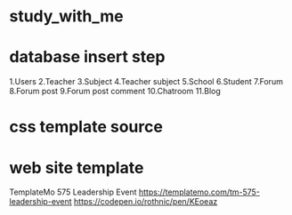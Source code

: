 # study_with_me

# database insert step

1.Users
2.Teacher
3.Subject
4.Teacher subject
5.School
6.Student
7.Forum
8.Forum post
9.Forum post comment
10.Chatroom
11.Blog

# css template source

# web site template

TemplateMo 575 Leadership Event
https://templatemo.com/tm-575-leadership-event
https://codepen.io/rothnic/pen/KEoeaz
